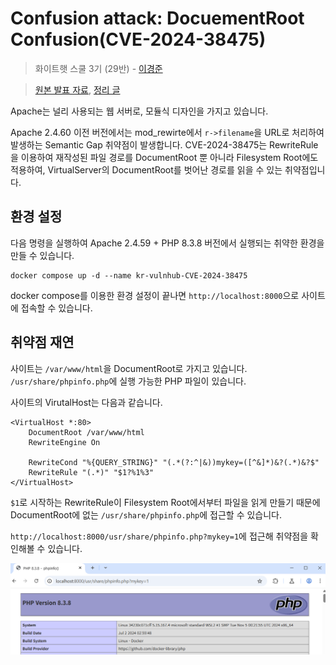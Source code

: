 # Confusion attack: DocuementRoot Confusion(CVE-2024-38475)

> 화이트햇 스쿨 3기 (29반) - [이경준](https://github.com/nicknamemohaji)

> [원본 발표 자료](https://blog.orange.tw/posts/2024-08-confusion-attacks-en/), [정리 글](https://blog.kyungjle.kr/69)



Apache는 널리 사용되는 웹 서버로, 모듈식 디자인을 가지고 있습니다.

Apache 2.4.60 이전 버전에서는 mod_rewirte에서 `r->filename`을 URL로 처리하여 발생하는 Semantic Gap 취약점이 발생합니다. CVE-2024-38475는 RewriteRule을 이용하여 재작성된 파일 경로를 DocumentRoot 뿐 아니라 Filesystem Root에도 적용하여, VirtualServer의 DocumentRoot를 벗어난 경로를 읽을 수 있는 취약점입니다.



## 환경 설정

다음 명령을 실행하여 Apache 2.4.59 + PHP 8.3.8 버전에서 실행되는 취약한 환경을 만들 수 있습니다.

```
docker compose up -d --name kr-vulnhub-CVE-2024-38475
```



docker compose를 이용한 환경 설정이 끝나면 `http://localhost:8000`으로 사이트에 접속할 수 있습니다.



## 취약점 재연

사이트는 `/var/www/html`을 DocumentRoot로 가지고 있습니다. `/usr/share/phpinfo.php`에 실행 가능한 PHP 파일이 있습니다.



사이트의 VirutalHost는 다음과 같습니다.

```
<VirtualHost *:80>
    DocumentRoot /var/www/html
    RewriteEngine On

    RewriteCond "%{QUERY_STRING}" "(.*(?:^|&))mykey=([^&]*)&?(.*)&?$"
    RewriteRule "(.*)" "$1?%1%3"
</VirtualHost>
```



`$1`로 시작하는 RewriteRule이 Filesystem Root에서부터 파일을 읽게 만들기 때문에 DocumentRoot에 없는 `/usr/share/phpinfo.php`에 접근할 수 있습니다.



`http://localhost:8000/usr/share/phpinfo.php?mykey=1`에  접근해 취약점을 확인해볼 수 있습니다.

![image-20250427215117715](./1.png)

